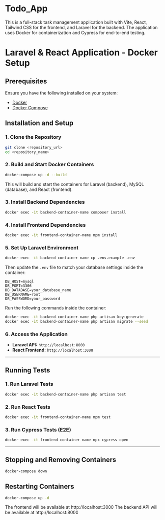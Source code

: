 # Todo_App

This is a full-stack task management application built with Vite, React, Tailwind CSS for the frontend, and Laravel for the backend. The application uses Docker for containerization and Cypress for end-to-end testing.

# Laravel & React Application - Docker Setup

## Prerequisites
Ensure you have the following installed on your system:
- [Docker](https://www.docker.com/get-started)
- [Docker Compose](https://docs.docker.com/compose/install/)

## Installation and Setup

### 1. Clone the Repository
```sh
git clone <repository_url>
cd <repository_name>
```

### 2. Build and Start Docker Containers
```sh
docker-compose up -d --build
```
This will build and start the containers for Laravel (backend), MySQL (database), and React (frontend).

### 3. Install Backend Dependencies
```sh
docker exec -it backend-container-name composer install
```

### 4. Install Frontend Dependencies
```sh
docker exec -it frontend-container-name npm install
```

### 5. Set Up Laravel Environment
```sh
docker exec -it backend-container-name cp .env.example .env
```
Then update the `.env` file to match your database settings inside the container:
```
DB_HOST=mysql
DB_PORT=3306
DB_DATABASE=your_database_name
DB_USERNAME=root
DB_PASSWORD=your_password
```
Run the following commands inside the container:
```sh
docker exec -it backend-container-name php artisan key:generate
docker exec -it backend-container-name php artisan migrate --seed
```

### 6. Access the Application
- **Laravel API:** `http://localhost:8000`
- **React Frontend:** `http://localhost:3000`

---

## Running Tests

### 1. Run Laravel Tests
```sh
docker exec -it backend-container-name php artisan test
```

### 2. Run React Tests
```sh
docker exec -it frontend-container-name npm test
```

### 3. Run Cypress Tests (E2E)
```sh
docker exec -it frontend-container-name npx cypress open
```

---

## Stopping and Removing Containers
```sh
docker-compose down
```

## Restarting Containers
```sh
docker-compose up -d
```



The frontend will be available at http://localhost:3000
The backend API will be available at http://localhost:8000
